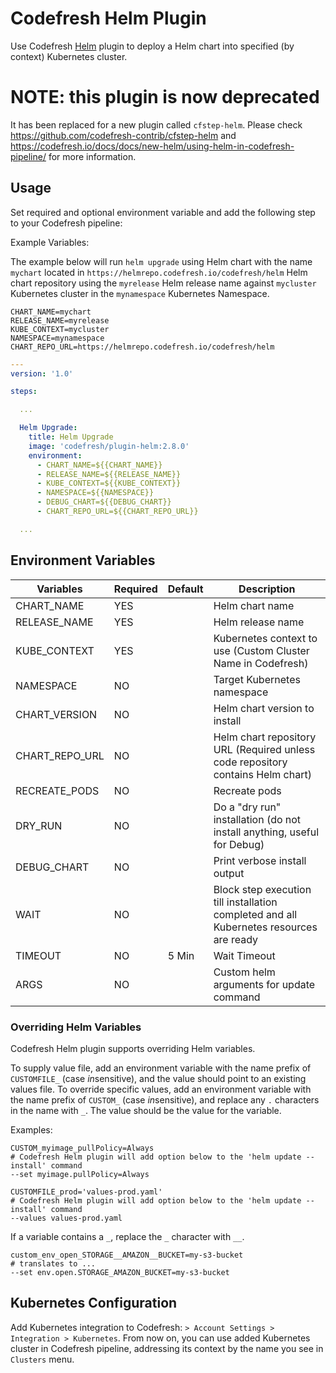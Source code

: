 # Codefresh Helm Plugin

Use Codefresh [Helm](https://helm.sh) plugin to deploy a Helm chart into specified (by context) Kubernetes cluster. 

NOTE: this plugin is now deprecated
====================================
It has been replaced for a new plugin called `cfstep-helm`.
Please check https://github.com/codefresh-contrib/cfstep-helm and https://codefresh.io/docs/docs/new-helm/using-helm-in-codefresh-pipeline/ for more information.

## Usage

Set required and optional environment variable and add the following step to your Codefresh pipeline:

Example Variables:

The example below will run `helm upgrade` using Helm chart with the name `mychart` located in `https://helmrepo.codefresh.io/codefresh/helm` Helm chart repository using the `myrelease` Helm release name against `mycluster` Kubernetes cluster in the `mynamespace` Kubernetes Namespace.

```text
CHART_NAME=mychart
RELEASE_NAME=myrelease
KUBE_CONTEXT=mycluster
NAMESPACE=mynamespace
CHART_REPO_URL=https://helmrepo.codefresh.io/codefresh/helm
```

```yaml
---
version: '1.0'

steps:

  ...

  Helm Upgrade:
    title: Helm Upgrade
    image: 'codefresh/plugin-helm:2.8.0'
    environment:
      - CHART_NAME=${{CHART_NAME}}
      - RELEASE_NAME=${{RELEASE_NAME}}
      - KUBE_CONTEXT=${{KUBE_CONTEXT}}
      - NAMESPACE=${{NAMESPACE}}
      - DEBUG_CHART=${{DEBUG_CHART}}
      - CHART_REPO_URL=${{CHART_REPO_URL}}

  ...

```

## Environment Variables

| Variables      | Required | Default | Description                                                                             |
|----------------|----------|---------|-----------------------------------------------------------------------------------------|
| CHART_NAME     | YES      |         | Helm chart name                                                                         |
| RELEASE_NAME   | YES      |         | Helm release name                                                                       |
| KUBE_CONTEXT   | YES      |         | Kubernetes context to use (Custom Cluster Name in Codefresh)                            |
| NAMESPACE      | NO       |         | Target Kubernetes namespace                                                             |
| CHART_VERSION  | NO       |         | Helm chart version to install                                                           |
| CHART_REPO_URL | NO       |         | Helm chart repository URL (Required unless code repository contains Helm chart)         |
| RECREATE_PODS  | NO       |         | Recreate pods                                                                           |
| DRY_RUN        | NO       |         | Do a "dry run" installation (do not install anything, useful for Debug)                 |
| DEBUG_CHART    | NO       |         | Print verbose install output                                                            |
| WAIT           | NO       |         | Block step execution till installation completed and all Kubernetes resources are ready |
| TIMEOUT        | NO       | 5 Min   | Wait Timeout                                                                            |
| ARGS           | NO       |         | Custom helm arguments for update command


### Overriding Helm Variables

Codefresh Helm plugin supports overriding Helm variables.

To supply value file, add an environment variable with the name prefix of `CUSTOMFILE_` (case *in*sensitive), and the value should point to an existing values file.
To override specific values, add an environment variable with the name prefix of `CUSTOM_` (case *in*sensitive), and replace any `.` characters in the name with `_`. The value should be the value for the variable.

Examples:
```text
CUSTOM_myimage_pullPolicy=Always
# Codefresh Helm plugin will add option below to the 'helm update --install' command
--set myimage.pullPolicy=Always

CUSTOMFILE_prod='values-prod.yaml'
# Codefresh Helm plugin will add option below to the 'helm update --install' command
--values values-prod.yaml
```

If a variable contains a `_`, replace the `_` character with `__`.

```text
custom_env_open_STORAGE__AMAZON__BUCKET=my-s3-bucket
# translates to ...
--set env.open.STORAGE_AMAZON_BUCKET=my-s3-bucket
```

## Kubernetes Configuration

Add Kubernetes integration to Codefresh: `> Account Settings > Integration > Kubernetes`. From now on, you can use added Kubernetes cluster in Codefresh pipeline, addressing its context by the name you see in `Clusters` menu.
